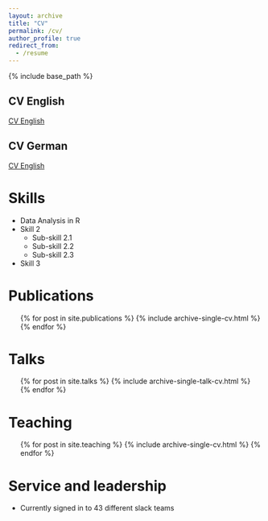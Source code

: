 ```yaml
---
layout: archive
title: "CV"
permalink: /cv/
author_profile: true
redirect_from:
  - /resume
---
```


{% include base_path %}

## CV English

[CV English](http://academicpages.github.io/files/CV_Birkenmaier.pdf)

## CV German


[CV English](http://academicpages.github.io/files/CV_Birkenmaier_27_10_2021.pdf)

  
Skills
======
* Data Analysis in R
* Skill 2
  * Sub-skill 2.1
  * Sub-skill 2.2
  * Sub-skill 2.3
* Skill 3

Publications
======
  <ul>{% for post in site.publications %}
    {% include archive-single-cv.html %}
  {% endfor %}</ul>
  
Talks
======
  <ul>{% for post in site.talks %}
    {% include archive-single-talk-cv.html %}
  {% endfor %}</ul>
  
Teaching
======
  <ul>{% for post in site.teaching %}
    {% include archive-single-cv.html %}
  {% endfor %}</ul>
  
Service and leadership
======
* Currently signed in to 43 different slack teams
